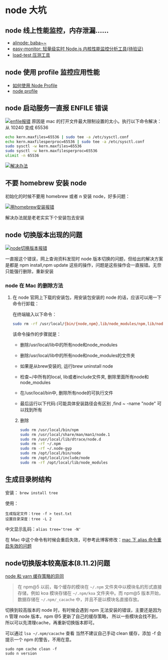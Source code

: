 # node 大坑

## node 线上性能监控，内存泄漏……

* [alinode: baba~~](https://alinode.aliyun.com/)
* [easy-monitor: 轻量级实时 Node.js 内核性能监控分析工具(待验证)](https://github.com/hyj1991/easy-monitor)
* [load-test 压测工具](https://github.com/alexfernandez/loadtest)

## node 使用 profile 监控应用性能

* [如何使用 Node Profile](https://github.com/ali-sdk/node-profiler/wiki/%E5%A6%82%E4%BD%95%E4%BD%BF%E7%94%A8Node-Profiler)
* [node profile](https://nodejs.org/uk/docs/guides/simple-profiling/)

## node 启动服务一直报 ENFILE 错误

[![enfile报错](https://t1.picb.cc/uploads/2017/12/04/prBau.png)](https://www.picb.cc/image/prXma)
原因是 mac 的打开文件最大限制设置的太小。执行以下命令解决：从 10240 变成 65536

```bash
echo kern.maxfiles=65536 | sudo tee -a /etc/sysctl.conf
echo kern.maxfilesperproc=65536 | sudo tee -a /etc/sysctl.conf
sudo sysctl -w kern.maxfiles=65536
sudo sysctl -w kern.maxfilesperproc=65536
ulimit -n 65536
```

[![解决办法](https://t1.picb.cc/uploads/2017/12/04/prFDD.png)](https://www.picb.cc/image/prBau)

## 不要 homebrew 安装 node

初始化的时候不要用 homebrew 或者 n 安装 node，好多问题：

[![用homebrew安装报错](https://t1.picb.cc/uploads/2017/12/04/prx7i.png)](https://www.picb.cc/image/prRnv)

解决办法就是老老实实下个安装包去安装

## node 切换版本出现的问题

[![node切换版本报错](https://t1.picb.cc/uploads/2017/12/04/prRnv.jpg)](https://www.picb.cc/image/prFDD)

一直报这个错误，网上查询资料发现时 node 版本切换的问题，但给出的解决方案是都是 npm install,npm update 这些的操作，问题是这些操作会一直报错。无奈只能强行删除，重新安装

### node 在 Mac 的删除方法

1. 在 node 官网上下载的安装包，用安装包安装的 node 的话，应该可以用一下命令行卸载：
   
   在终端输入以下命令：
   
   ```bash
   sudo rm -rf /usr/local/{bin/{node,npm},lib/node_modules/npm,lib/node,share/man/*/node.*}
   ```
   
   该命令操作的步骤就是：
   
   * 删除/usr/local/lib中的所有node和node_modules
   
   * 删除/usr/local/lib中的所有node和node_modules的文件夹
   
   * 如果是从brew安装的, 运行brew uninstall node
   
   * 检查~/中所有的local, lib或者include文件夹, 删除里面所有node和node_modules
   
   * 在/usr/local/bin中, 删除所有node的可执行文件
   
   * 最后运行以下代码:(可能具体安装路径会有区别 ,find ~ -name "node" 可以找到所有
     
     
   2. 删除
      
      ```bash
      sudo rm /usr/local/bin/npm
      sudo rm /usr/local/share/man/man1/node.1
      sudo rm /usr/local/lib/dtrace/node.d
      sudo rm -rf ~/.npm
      sudo rm -rf ~/.node-gyp
      sudo rm /opt/local/bin/node
      sudo rm /opt/local/include/node
      sudo rm -rf /opt/local/lib/node_modules
      ```
      
      

## 生成目录树结构

安装： `brew install tree`

使用：

```
生成指定文件：tree -f > test.txt
设置目录深度：tree -L 2
```

中文显示乱码：`alias tree='tree -N'`

在 Mac 中这个命令有时候会重启失效，可参考此博客修改：[mac 下 alias 命令重启失效的问题](http://blog.csdn.net/lisongjia123/article/details/77962144)

## node切换版本较高版本(8.11.2)问题

[node 和 yarn 缓存策略的异同](https://segmentfault.com/a/1190000009709213)

> 在 npm@5 以前，每个缓存的模块在 `~/.npm` 文件夹中以模块名的形式直接存储，例如 koa 模块存储在 `~/.npm/koa` 文件夹中。而 npm@5 版本开始，数据存储在 `~/.npm/_cacache` 中，并且不是以模块名直接存放。

切换到较高版本的 node 时，有时候会遇到 npm 无法安装的错误，主要还是因为 n 管理 node 版本，npm @5 更新了自己的缓存策略， 所以一些模块会找不到，所以可以先清理cache，再重新切换版本即可。

可以通过 `lsa ~/.npm/cacache` 查看 当然不建议自己手动 clean 缓存，添加 -f 会提示一个 npm 的警告，不用在意。

```
sudo npm cache clean -f
sudo n version
```
